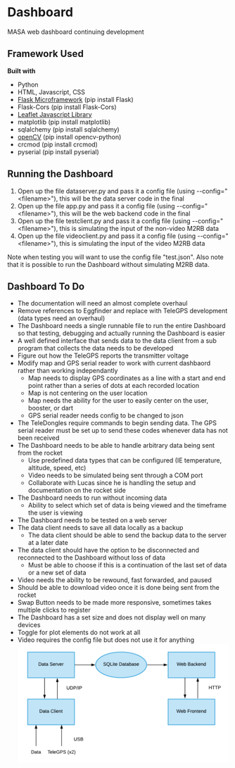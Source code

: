 # Dashboard
MASA web dashboard continuing development

## Framework Used
<b> Built with </b>
* Python
* HTML, Javascript, CSS
* [Flask Microframework](https://flask.palletsprojects.com/en/1.1.x/) (pip install Flask)
* Flask-Cors (pip install Flask-Cors)
* [Leaflet Javascript Library](https://leafletjs.com/)
* matplotlib (pip install matplotlib)
* sqlalchemy (pip install sqlalchemy)
* [openCV](https://pypi.org/project/opencv-python/) (pip install opencv-python)
* crcmod (pip install crcmod)
* pyserial (pip install pyserial)

## Running the Dashboard
1. Open up the file dataserver.py and pass it a config file (using --config="\<filename\>"), this will be the data server code in the final
2. Open up the file app.py and pass it a config file  (using --config="\<filename\>"), this will be the web backend code in the final
3. Open up the file testclient.py and pass it a config file (using --config="\<filename\>"), this is simulating the input of the non-video M2RB data
4. Open up the file videoclient.py and pass it a config file (using --config="\<filename\>"), this is simulating the input of the video M2RB data

Note when testing you will want to use the config file "test.json". Also note that it is possible to run the Dashboard without simulating M2RB data.

## Dashboard To Do
* The documentation will need an almost complete overhaul
* Remove references to Eggfinder and replace with TeleGPS development (data types need an overhaul)
* The Dashboard needs a single runnable file to run the entire Dashboard so that testing, debugging and actually running the Dashboard is easier
* A well defined interface that sends data to the data client from a sub program that collects the data needs to be developed
* Figure out how the TeleGPS reports the transmitter voltage
* Modify map and GPS serial reader to work with current dashbaord rather than working independantly
  * Map needs to display GPS coordinates as a line with a start and end point rather than a series of dots at each recorded location
  * Map is not centering on the user location
  * Map needs the ability for the user to easily center on the user, booster, or dart
  * GPS serial reader needs config to be changed to json
* The TeleDongles require commands to begin sending data. The GPS serial reader must be set up to send these codes whenever data has not been received
* The Dashboard needs to be able to handle arbitrary data being sent from the rocket
  * Use predefined data types that can be configured (IE temperature, altitude, speed, etc)
  * Video needs to be simulated being sent through a COM port
  * Collaborate with Lucas since he is handling the setup and documentation on the rocket side
* The Dashboard needs to run without incoming data
  * Ability to select which set of data is being viewed and the timeframe the user is viewing
* The Dashboard needs to be tested on a web server
* The data client needs to save all data locally as a backup
  * The data client should be able to send the backup data to the server at a later date
* The data client should have the option to be disconnected and reconnected to the Dashboard without loss of data
  * Must be able to choose if this is a continuation of the last set of data or a new set of data
* Video needs the ability to be rewound, fast forwarded, and paused
* Should be able to download video once it is done being sent from the rocket
* Swap Button needs to be made more responsive, sometimes takes multiple clicks to register
* The Dashboard has a set size and does not display well on many devices
* Toggle for plot elements do not work at all
* Video requires the config file but does not use it for anything
![UML Diagram](UMLDiagram.png)
